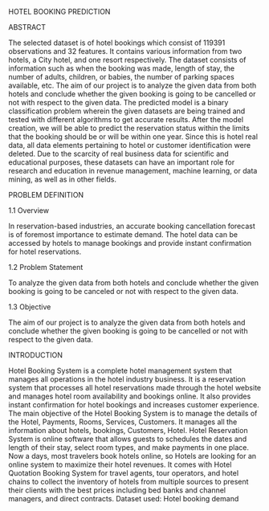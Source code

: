HOTEL BOOKING PREDICTION

ABSTRACT

The selected dataset is of hotel bookings which consist of 119391 observations and 32 features. It contains various information from two hotels, a City hotel, and one resort respectively. The dataset consists of information such as when the booking was made, length of stay, the number of adults, children, or babies, the number of parking spaces available, etc. The aim of our project is to analyze the given data from both hotels and conclude whether the given booking is going to be cancelled or not with respect to the given data. The predicted model is a binary classification problem wherein the given datasets are being trained and tested with different algorithms to get accurate results. After the model creation, we will be able to predict the reservation status within the limits that the booking should be or will be within one year. Since this is hotel real data, all data elements pertaining to hotel or customer identification were deleted. Due to the scarcity of real business data for scientific and educational purposes, these datasets can have an important role for research and education in revenue management, machine learning, or data mining, as well as in other fields.

PROBLEM DEFINITION

1.1 Overview 

In reservation-based industries, an accurate booking cancellation forecast is of foremost importance to estimate demand. The hotel data can be accessed by hotels to manage bookings and provide instant confirmation for hotel reservations. 

1.2 Problem Statement     

To analyze the given data from both hotels and conclude whether the given booking is going to be canceled or not with respect to the given data.

1.3 Objective

The aim of our project is to analyze the given data from both hotels and conclude whether the given booking is going to be cancelled or not with respect to the given data. 

INTRODUCTION

Hotel Booking System is a complete hotel management system that manages all operations in the hotel industry business. It is a reservation system that processes all hotel reservations made through the hotel website and manages hotel room availability and bookings online. It also provides instant confirmation for hotel bookings and increases customer experience. The main objective of the Hotel Booking System is to manage the details of the Hotel, Payments, Rooms, Services, Customers. It manages all the information about hotels, bookings, Customers, Hotel. Hotel Reservation System is online software that allows guests to schedules the dates and length of their stay, select room types, and make payments in one place. Now a days, most travelers book hotels online, so Hotels are looking for an online system to maximize their hotel revenues. It comes with Hotel Quotation Booking System for travel agents, tour operators, and hotel chains to collect the inventory of hotels from multiple sources to present their clients with the best prices including bed banks and channel managers, and direct contracts.
Dataset used: Hotel booking demand




 
